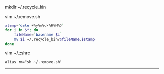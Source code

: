mkdir ~/.recycle_bin

vim ~/.remove.sh

```sh
stamp=`date +%y%m%d-%H%M%S`
for i in $*; do    
    fileName=`basename $i`  
    mv $i ~/.recycle_bin/$fileName.$stamp
done
```

vim ~/.zshrc

    alias rm="sh ~/.remove.sh"

---
